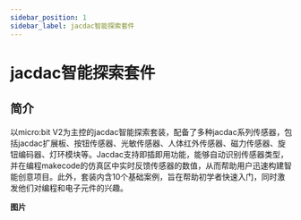 ```yaml
---
sidebar_position: 1
sidebar_label: jacdac智能探索套件
---
```

# jacdac智能探索套件

## 简介
以micro:bit V2为主控的jacdac智能探索套装，配备了多种jacdac系列传感器，包括jacdac扩展板、按钮传感器、光敏传感器、人体红外传感器、磁力传感器、旋钮编码器、灯环模块等。Jacdac支持即插即用功能，能够自动识别传感器类型，并在编程makecode的仿真区中实时反馈传感器的数值，从而帮助用户迅速构建智能创意项目。此外，套装内含10个基础案例，旨在帮助初学者快速入门，同时激发他们对编程和电子元件的兴趣。

**图片**
